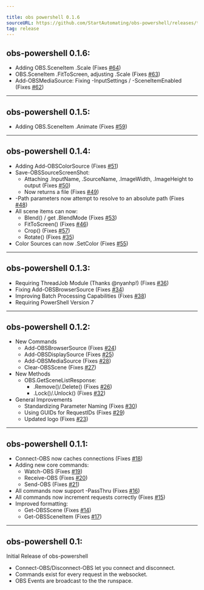 ```yaml
---

title: obs powershell 0.1.6
sourceURL: https://github.com/StartAutomating/obs-powershell/releases/tag/v0.1.6
tag: release
---
```

## obs-powershell 0.1.6:

* Adding OBS.SceneItem .Scale (Fixes [#64](https://github.com/StartAutomating/obs-powershell/issues/64))
* OBS.SceneItem .FitToScreen, adjusting .Scale (Fixes [#63](https://github.com/StartAutomating/obs-powershell/issues/63))
* Add-OBSMediaSource: Fixing -InputSettings / -SceneItemEnabled (Fixes [#62](https://github.com/StartAutomating/obs-powershell/issues/62))

---

## obs-powershell 0.1.5:

* Adding OBS.SceneItem .Animate (Fixes [#59](https://github.com/StartAutomating/obs-powershell/issues/59))


---

## obs-powershell 0.1.4:

* Adding Add-OBSColorSource (Fixes [#51](https://github.com/StartAutomating/obs-powershell/issues/51))  
* Save-OBSSourceScreenShot:
  * Attaching .InputName, .SourceName, .ImageWidth, .ImageHeight to output (Fixes [#50](https://github.com/StartAutomating/obs-powershell/issues/50))
  * Now returns a file (Fixes [#49](https://github.com/StartAutomating/obs-powershell/issues/49))
* -Path parameters now attempt to resolve to an absolute path (Fixes [#48](https://github.com/StartAutomating/obs-powershell/issues/48))
* All scene items can now:
  * Blend() / get .BlendMode (Fixes [#53](https://github.com/StartAutomating/obs-powershell/issues/53))
  * FitToScreen() (Fixes [#46](https://github.com/StartAutomating/obs-powershell/issues/46))
  * Crop() (Fixes [#57](https://github.com/StartAutomating/obs-powershell/issues/57))
  * Rotate() (Fixes [#35](https://github.com/StartAutomating/obs-powershell/issues/35))
* Color Sources can now .SetColor (Fixes [#55](https://github.com/StartAutomating/obs-powershell/issues/55))

---

## obs-powershell 0.1.3:

* Requiring ThreadJob Module (Thanks @nyanhp!) (Fixes [#36](https://github.com/StartAutomating/obs-powershell/issues/36))
* Fixing Add-OBSBrowserSource (Fixes [#34](https://github.com/StartAutomating/obs-powershell/issues/34))
* Improving Batch Processing Capabilities (Fixes [#38](https://github.com/StartAutomating/obs-powershell/issues/38))
* Requiring PowerShell Version 7

---

## obs-powershell 0.1.2:

* New Commands
  * Add-OBSBrowserSource (Fixes [#24](https://github.com/StartAutomating/obs-powershell/issues/24))
  * Add-OBSDisplaySource (Fixes [#25](https://github.com/StartAutomating/obs-powershell/issues/25))
  * Add-OBSMediaSource (Fixes [#28](https://github.com/StartAutomating/obs-powershell/issues/28))
  * Clear-OBSScene (Fixes [#27](https://github.com/StartAutomating/obs-powershell/issues/27))
* New Methods
  * OBS.GetSceneListResponse:
    * .Remove()/.Delete() (Fixes [#26](https://github.com/StartAutomating/obs-powershell/issues/26))
    * .Lock()/.Unlock() (Fixes [#32](https://github.com/StartAutomating/obs-powershell/issues/32))
* General Improvements
  * Standardizing Parameter Naming (Fixes [#30](https://github.com/StartAutomating/obs-powershell/issues/30))  
  * Using GUIDs for RequestIDs (Fixes [#29](https://github.com/StartAutomating/obs-powershell/issues/29))
  * Updated logo (Fixes [#23](https://github.com/StartAutomating/obs-powershell/issues/23))
  
---

## obs-powershell 0.1.1:

* Connect-OBS now caches connections (Fixes [#18](https://github.com/StartAutomating/obs-powershell/issues/18))
* Adding new core commands:
  * Watch-OBS (Fixes [#19](https://github.com/StartAutomating/obs-powershell/issues/19))
  * Receive-OBS (Fixes [#20](https://github.com/StartAutomating/obs-powershell/issues/20))
  * Send-OBS (Fixes [#21](https://github.com/StartAutomating/obs-powershell/issues/21))
* All commands now support -PassThru (Fixes [#16](https://github.com/StartAutomating/obs-powershell/issues/16))
* All commands now increment requests correctly (Fixes [#15](https://github.com/StartAutomating/obs-powershell/issues/15))
* Improved formatting:
  * Get-OBSScene (Fixes [#14](https://github.com/StartAutomating/obs-powershell/issues/14))
  * Get-OBSSceneItem (Fixes [#17](https://github.com/StartAutomating/obs-powershell/issues/17))

---
            
## obs-powershell 0.1:

Initial Release of obs-powershell

* Connect-OBS/Disconnect-OBS let you connect and disconnect.
* Commands exist for every request in the websocket.
* OBS Events are broadcast to the the runspace.
